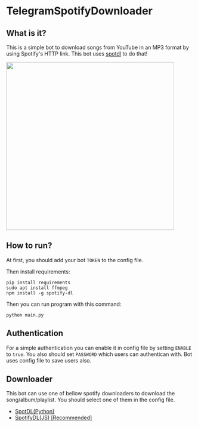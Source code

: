 # TelegramSpotifyDownloader

## What is it?
This is a simple bot to download songs from YouTube in an MP3 format by using Spotify's HTTP link. This bot uses [spotdl](https://github.com/ritiek/spotify-downloader) to do that!

<img src="https://github.com/gsoosk/TelegramSpotifyDownloader/blob/master/demo.png" width="450" />

## How to run?

At first, you should add your bot `TOKEN` to the config file.

Then install requirements:
```
pip install requirements
sudo apt install ffmpeg
npm install -g spotify-dl
```

Then you can run program with this command:
```
python main.py
```
## Authentication
For a simple authentication you can enable it in config file by setting `ENABLE` to `true`. You also should set `PASSWORD` which users can authentican with. Bot uses config file to save users also. 

## Downloader
This bot can use one of bellow spotify downloaders to download the song/album/playlist. You should select one of them in the config file. 
* [SpotDL(Python)](https://github.com/spotDL/spotify-downloader)
* [SpotifyDL(JS) [Recommended]](https://github.com/SwapnilSoni1999/spotify-dl)
